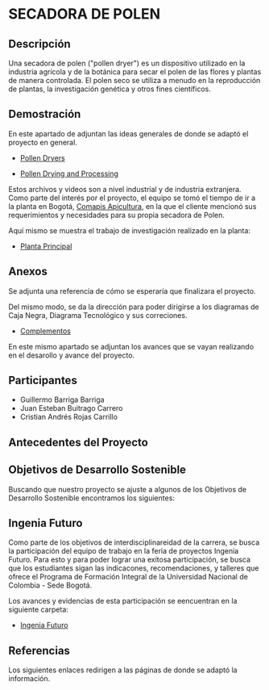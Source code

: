 # SECADORA DE POLEN

## Descripción

Una secadora de polen ("pollen dryer") es un dispositivo utilizado en la industria agrícola y de la botánica para secar el
polen de las flores y plantas de manera controlada. El polen seco se utiliza a menudo en la reproducción de plantas, la
investigación genética y otros fines científicos.

## Demostración

En este apartado de adjuntan las ideas generales de donde se adaptó el proyecto en general.

- [Pollen Dryers](https://koniginshop.com/en/170-pollen-dryers)

- [Pollen Drying and Processing](https://www.youtube.com/watch?v=XNUeOaqBAu0)

Estos archivos y videos son a nivel industrial y de industria extranjera. Como parte del interés por el proyecto, el equipo
se tomó el tiempo de ir a la planta en Bogotá, [Comapis Apicultura](https://comapis.com/), en la que el cliente mencionó sus
requerimientos y necesidades para su propia secadora de Polen.

Aquí mismo se muestra el trabajo de investigación realizado en la planta:

- [Planta Principal]()

## Anexos

Se adjunta una referencia de cómo se esperaría que finalizara el proyecto.



Del mismo modo, se da la dirección para poder dirigirse a los diagramas de Caja Negra, Diagrama Tecnológico y sus
correciones.

- [Complementos]()

En este mismo apartado se adjuntan los avances que se vayan realizando en el desarollo y avance del proyecto.

## Participantes
- Guillermo Barriga Barriga
- Juan Esteban Buitrago Carrero
- Cristian Andrés Rojas Carrillo

## Antecedentes del Proyecto


## Objetivos de Desarrollo Sostenible

Buscando que nuestro proyecto se ajuste a algunos de los Objetivos de Desarrollo Sostenible encontramos los siguientes:



  ## Ingenia Futuro

  Como parte de los objetivos de interdisciplinareidad de la carrera, se busca la participación del equipo de trabajo en la
  feria de proyectos Ingenia Futuro.
  Para esto y para poder lograr una exitosa participación, se busca que los estudiantes sigan las indicacones,
  recomendaciones, y talleres que ofrece el Programa de Formación Integral de la Universidad Nacional de Colombia - Sede
  Bogotá.

  Los avances y evidencias de esta participación se eencuentran en la siguiente carpeta:

  - [Ingenia Futuro]()

  ## Referencias

  Los siguientes enlaces redirigen a las páginas de donde se adaptó la información.
